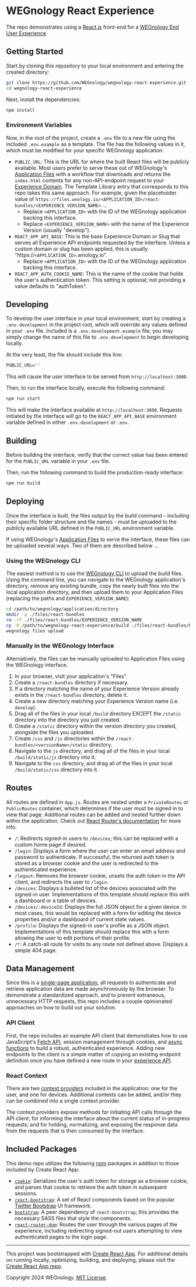 # WEGnology React Experience

The repo demonstrates using a [React.js](https://reactjs.org/) front-end for a [WEGnology End User Experience](https://docs.app.wnology.io/experiences/overview/).

## Getting Started

Start by cloning this repository to your local environment and entering the created directory:

```bash
git clone https://github.com/WEGnology/wegnology-react-experience.git
cd wegnology-react-experience
```

Next, install the dependencies:

```bash
npm install
```

### Environment Variables

Now, in the root of the project, create a `.env` file to a new file using the included `.env.example` as a template. The file has the following values in it, which must be modified for your specific WEGnology application:

- `PUBLIC_URL`: This is the URL for where the built React files will be publicly available. Most users prefer to serve these out of WEGnology's [Application Files](https://docs.app.wnology.io/applications/files/) with a workflow that downloads and returns the `index.html` contents for any non-API-endpoint request to your [Experience Domain](https://docs.app.wnology.io/experiences/domains/). The Template Library entry that corresponds to this repo takes this same approach. For example, given the placeholder value of `https://files.wnology.io/<APPLICATION_ID>/react-bundles/<EXPERIENCE_VERSION_NAME>` ...
  - Replace `<APPLICATION_ID>` with the ID of the WEGnology application backing this interface.
  - Replace `<EXPERIENCE_VERSION_NAME>` with the name of the Experience Version (usually "develop").
- `REACT_APP_API_BASE`: This is the base Experience Domain or Slug that serves all Experience API endpoints requested by the interface. Unless a custom domain or slug has been applied, this is usually "https://`<APPLICATION_ID>`.wnology.io".
  - Replace `<APPLICATION_ID>` with the ID of the WEGnology application backing this interface.
- `REACT_APP_AUTH_COOKIE_NAME`: This is the name of the cookie that holds the user's authentication token. This setting is optional; not providing a value defaults to "authToken".

## Developing

To develop the user interface in your local environment, start by creating a `.env.development` in the project root, which will override any values defined in your `.env` file. Included is a `.env.development.example` file; you may simply change the name of this file to `.env.development` to begin developing locally.

At the very least, the file should include this line:

```txt
PUBLIC_URL=''
```

This will cause the user interface to be served from `http://localhost:3000`.

Then, to run the interface locally, execute the following command:

```bash
npm run start
```

This will make the interface available at `http://localhost:3000`. Requests initiated by the interface will go to the `REACT_APP_API_BASE` environment variable defined in either `.env.development` or `.env`.

## Building

Before building the interface, verify that the correct value has been entered for the `PUBLIC_URL` variable in your `.env` file.

Then, run the following command to build the production-ready interface:

```bash
npm run build
```

## Deploying

Once the interface is built, the files output by the build command - including their specific folder structure and file names -  must be uploaded to the publicly available URL defined in the `PUBLIC_URL` environment variable.

If using WEGnology's [Application Files](https://docs.app.wnology.io/applications/files/) to serve the interface, these files can be uploaded several ways. Two of them are described below ...

### Using the WEGnology CLI

The easiest method is to use the [WEGnology CLI](https://docs.app.wnology.io/cli/overview/) to upload the build files. Using the command line, you can navigate to the WEGnology application's directory, remove any existing bundle, copy the newly built files into the local application directory, and then upload them to your Application Files (replacing the paths and `EXPERIENCE_VERSION_NAME`):

```bash
cd /path/to/wegnology/application/directory
mkdir -p ./files/react-bundles
rm -rf ./files/react-bundles/EXPERIENCE_VERSION_NAME
cp -R /path/to/wegnology-react-experience/build ./files/react-bundles/EXPERIENCE_VERSION_NAME
wegnology files upload
```

### Manually in the WEGnology Interface

Alternatively, the files can be manually uploaded to Application Files using the WEGnology interface.

1. In your browser, visit your application's "Files".
2. Create a `/react-bundles` directory if necessary.
3. If a directory matching the name of your Experience Version already exists in the `/react-bundles` directory, delete it.
4. Create a new directory matching your Experience Version name (i.e. `develop`).
5. Drag all of the files in your local `/build` directory EXCEPT the `/static` directory into the directory you just created.
6. Create a `/static` directory within the version directory you created, alongside the files you uploaded.
7. Create `/css` and `/js` directories within the `/react-bundles/<versionName>/static` directory.
8. Navigate to the `js` directory, and drag all of the files in your local `/build/static/js` directory into it.
9. Navigate to the `css` directory, and drag all of the files in your local `/build/static/css` directory into it.

## Routes

All routes are defined in `App.js`. Routes are nested under a `PrivateRoutes` or `PublicRoutes` container, which determines if the user must be signed in to view that page. Additional routes can be added and nested further down within the application. Check out [React Router's documentation](https://reactrouter.com/) for more info.

- `/`: Redirects signed-in users to `/devices`; this can be replaced with a custom home page if desired.
- `/login`: Displays a form where the user can enter an email address and password to authenticate. If successful, the returned auth token is stored as a browser cookie and the user is redirected to the authenticated experience.
- `/logout`: Removes the browser cookie, unsets the auth token in the API client, and redirects the user to `/login`.
- `/devices`: Displays a bulleted list of the devices associated with the signed-in user. Implementations of this template should replace this with a dashboard or a table of devices.
- `/devices/:deviceId`: Displays the full JSON object for a given device. In most cases, this would be replaced with a form for editing the device properties and/or a dashboard of current state values.
- `/profile`: Displays the signed-in user's profile as a JSON object. Implementations of this template should replace this with a form allowing the user to edit portions of their profile.
- `/*`: A catch-all route for visits to any route not defined above. Displays a simple 404 page.

## Data Management

Since this is a [single-page application](https://developer.mozilla.org/en-US/docs/Glossary/SPA), all requests to authenticate and retrieve application data are made asynchronously by the browser. To demonstrate a standardized approach, and to prevent extraneous, unnecessary HTTP requests, this repo includes a couple opinionated approaches on how to build out your solution.

### API Client

First, the repo includes an example API client that demonstrates how to use JavaScript's [Fetch API](https://developer.mozilla.org/en-US/docs/Web/API/Fetch_API), session management through cookies, and [async functions](https://developer.mozilla.org/en-US/docs/Web/JavaScript/Reference/Statements/async_function) to build a robust, authenticated experience. Adding new endpoints to the client is a simple matter of copying an existing endpoint definition once you have defined a new route in your [experience API](https://docs.app.wnology.io/guides/building-an-experience-api/overview/).

### React Context

There are two [context providers](https://reactjs.org/docs/context.html) included in the application: one for the user, and one for devices. Additional contexts can be added, and/or they can be combined into a single context provider.

The context providers expose methods for initiating API calls through the API client; for informing the interface about the current status of in-progress requests; and for holding, normalizing, and exposing the response data from the requests that is then consumed by the interface.

## Included Packages

This demo repo utilizes the following [npm](https://www.npmjs.com/) packages in addition to those included by Create React App:

- [`cookie`](https://www.npmjs.com/package/cookie): Serializes the user's auth token for storage as a browser cookie, and parses that cookie to retrieve the auth token in subsequent sessions.
- [`react-bootstrap`](https://www.npmjs.com/package/react-bootstrap): A set of React components based on the popular [Twitter Bootstrap](https://getbootstrap.com/) UI framework.
- [`bootstrap`](https://www.npmjs.com/package/bootstrap): A peer dependency of `react-bootstrap`; this provides the necessary SASS files that style the components.
- [`react-router-dom`](https://www.npmjs.com/package/react-router-dom): Routes the user through the various pages of the experience, including redirecting signed-out users attempting to view authenticated pages to the login page.

---

This project was bootstrapped with [Create React App](https://github.com/facebook/create-react-app). For additional details on running locally, optimizing, building, and deploying, please visit the [Create React App repo](https://github.com/facebook/create-react-app).

Copyright 2024 WEGnology. [MIT License](LICENSE.txt).
